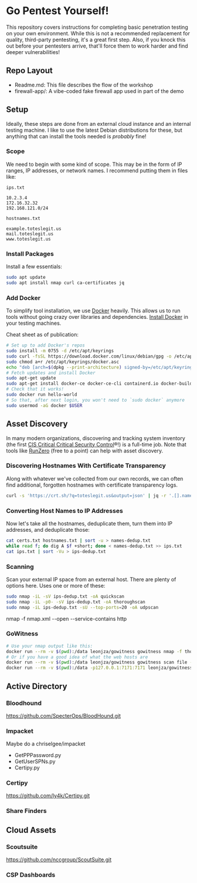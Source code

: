 # Go Pentest Yourself!

This repository covers instructions for completing basic penetration testing on your own environment.
While this is not a recommended replacement for quality, third-party pentesting, it's a great first step.
Also, if you knock this out before your pentesters arrive, that'll force them to work harder and find deeper vulnerabilities!

## Repo Layout

* Readme.md: This file describes the flow of the workshop
* firewall-app/: A vibe-coded fake firewall app used in part of the demo

## Setup

Ideally, these steps are done from an external cloud instance and an internal testing machine.
I like to use the latest Debian distributions for these, but anything that can install the tools needed is _probably_ fine!

### Scope

We need to begin with some kind of scope.
This may be in the form of IP ranges, IP addresses, or network names.
I recommend putting them in files like:

`ips.txt`
```
10.2.3.4
172.16.32.32
192.168.121.0/24
```

`hostnames.txt`
```
example.toteslegit.us
mail.toteslegit.us
www.toteslegit.us
```

### Install Packages

Install a few essentials:

```bash
sudo apt update
sudo apt install nmap curl ca-certificates jq
```

### Add Docker

To simplify tool installation, we use [Docker](https://docs.docker.com/get-started/docker-overview/) heavily.
This allows us to run tools without going crazy over libraries and dependencies.
[Install Docker](https://docs.docker.com/engine/install/debian/) in your testing machines.

Cheat sheet as of publication:
```bash
# Set up to add Docker's repos
sudo install -m 0755 -d /etc/apt/keyrings
sudo curl -fsSL https://download.docker.com/linux/debian/gpg -o /etc/apt/keyrings/docker.asc
sudo chmod a+r /etc/apt/keyrings/docker.asc
echo "deb [arch=$(dpkg --print-architecture) signed-by=/etc/apt/keyrings/docker.asc] https://download.docker.com/linux/debian $(. /etc/os-release && echo "$VERSION_CODENAME") stable" | sudo tee /etc/apt/sources.list.d/docker.list > /dev/null
# Fetch updates and install Docker
sudo apt-get update
sudo apt-get install docker-ce docker-ce-cli containerd.io docker-buildx-plugin docker-compose-plugin
# Check that it works!
sudo docker run hello-world
# So that, after next login, you won't need to `sudo docker` anymore
sudo usermod -aG docker $USER
```

## Asset Discovery

In many modern organizations, discovering and tracking system inventory (the first [CIS Critical Critical Security Control](https://www.cisecurity.org/controls)®!) is a full-time job.
Note that tools like [RunZero](https://www.runzero.com/) (free to a point) can help with asset discovery.

### Discovering Hostnames With Certificate Transparency

Along with whatever we've collected from our own records, we can often find additional, forgotten hostnames with certificate transparency logs.

```bash
curl -s 'https://crt.sh/?q=toteslegit.us&output=json' | jq -r '.[].name_value' | grep -v '*' | sort -u >> certs.txt
```

### Converting Host Names to IP Addresses

Now let's take all the hostnames, deduplicate them, turn them into IP addresses, and deduplicate those:

```bash
cat certs.txt hostnames.txt | sort -u > names-dedup.txt
while read f; do dig A $f +short; done < names-dedup.txt >> ips.txt
cat ips.txt | sort -Vu > ips-dedup.txt
```

### Scanning

Scan your external IP space from an external host.
There are plenty of options here.
Uses one or more of these:

```bash
sudo nmap -iL -sV ips-dedup.txt -oA quickscan
sudo nmap -iL -p0- -sV ips-dedup.txt -oA thoroughscan
sudo nmap -iL ips-dedup.txt -sU --top-ports=20 -oA udpscan
```

nmap -f nmap.xml --open --service-contains http

### GoWitness

```bash
# Use your nmap output like this:
docker run --rm -v $(pwd):/data leonjza/gowitness gowitness nmap -f thoroughscan.xml --open --service-contains http --write-db
# Or if you have a good idea of what the web hosts are
docker run --rm -v $(pwd):/data leonjza/gowitness gowitness scan file -f webhosts.txt --write-db
docker run --rm -v $(pwd):/data -p127.0.0.1:7171:7171 leonjza/gowitness gowitness report server --host 0.0.0.0
```

## Active Directory

### Bloodhound

https://github.com/SpecterOps/BloodHound.git

### Impacket

Maybe do a chriselgee/impacket

* GetPPPassword.py
* GetUserSPNs.py
* Certipy.py 

### Certipy

https://github.com/ly4k/Certipy.git

### Share Finders

## Cloud Assets

### Scoutsuite

https://github.com/nccgroup/ScoutSuite.git

### CSP Dashboards

